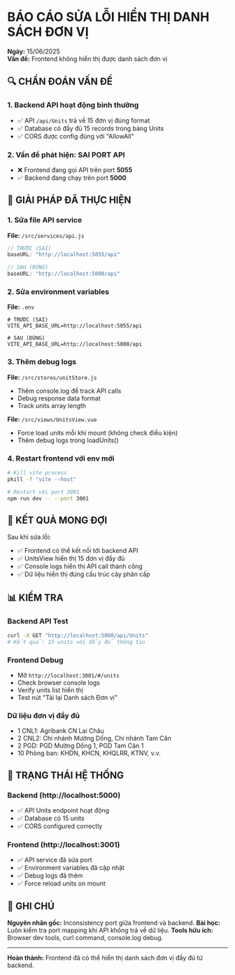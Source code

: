 # BÁO CÁO SỬA LỖI HIỂN THỊ DANH SÁCH ĐƠN VỊ

**Ngày:** 15/06/2025  
**Vấn đề:** Frontend không hiển thị được danh sách đơn vị  

## 🔍 CHẨN ĐOÁN VẤN ĐỀ

### 1. Backend API hoạt động bình thường
- ✅ API `/api/Units` trả về 15 đơn vị đúng format
- ✅ Database có đầy đủ 15 records trong bảng Units
- ✅ CORS được config đúng với "AllowAll"

### 2. Vấn đề phát hiện: SAI PORT API
- ❌ Frontend đang gọi API trên port **5055**
- ✅ Backend đang chạy trên port **5000**

## 🔧 GIẢI PHÁP ĐÃ THỰC HIỆN

### 1. Sửa file API service
**File:** `/src/services/api.js`
```javascript
// TRƯỚC (SAI)
baseURL: "http://localhost:5055/api"

// SAU (ĐÚNG)  
baseURL: "http://localhost:5000/api"
```

### 2. Sửa environment variables
**File:** `.env`
```properties
# TRƯỚC (SAI)
VITE_API_BASE_URL=http://localhost:5055/api

# SAU (ĐÚNG)
VITE_API_BASE_URL=http://localhost:5000/api
```

### 3. Thêm debug logs
**File:** `/src/stores/unitStore.js`
- Thêm console.log để track API calls
- Debug response data format
- Track units array length

**File:** `/src/views/UnitsView.vue`  
- Force load units mỗi khi mount (không check điều kiện)
- Thêm debug logs trong loadUnits()

### 4. Restart frontend với env mới
```bash
# Kill vite process
pkill -f "vite --host"

# Restart với port 3001
npm run dev -- --port 3001
```

## 🎯 KẾT QUẢ MONG ĐỢI

Sau khi sửa lỗi:
- ✅ Frontend có thể kết nối tới backend API
- ✅ UnitsView hiển thị 15 đơn vị đầy đủ  
- ✅ Console logs hiển thị API call thành công
- ✅ Dữ liệu hiển thị đúng cấu trúc cây phân cấp

## 📊 KIỂM TRA

### Backend API Test
```bash
curl -X GET "http://localhost:5000/api/Units"
# Kết quả: 15 units với đầy đủ thông tin
```

### Frontend Debug
- Mở `http://localhost:3001/#/units`
- Check browser console logs
- Verify units list hiển thị
- Test nút "Tải lại Danh sách Đơn vị"

### Dữ liệu đơn vị đầy đủ
- 1 CNL1: Agribank CN Lai Châu
- 2 CNL2: Chi nhánh Mường Dống, Chi nhánh Tam Căn  
- 2 PGD: PGD Mường Dống 1, PGD Tam Căn 1
- 10 Phòng ban: KHDN, KHCN, KHQLRR, KTNV, v.v.

## 🔄 TRẠNG THÁI HỆ THỐNG

### Backend (http://localhost:5000)
- ✅ API Units endpoint hoạt động
- ✅ Database có 15 units  
- ✅ CORS configured correctly

### Frontend (http://localhost:3001)
- ✅ API service đã sửa port
- ✅ Environment variables đã cập nhật
- ✅ Debug logs đã thêm
- ✅ Force reload units on mount

## 📝 GHI CHÚ

**Nguyên nhân gốc:** Inconsistency port giữa frontend và backend.
**Bài học:** Luôn kiểm tra port mapping khi API không trả về dữ liệu.
**Tools hữu ích:** Browser dev tools, curl command, console.log debug.

---
**Hoàn thành:** Frontend đã có thể hiển thị danh sách đơn vị đầy đủ từ backend.
